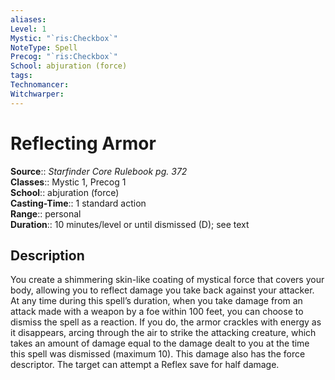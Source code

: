 ```yaml
---
aliases: 
Level: 1
Mystic: "`ris:Checkbox`"
NoteType: Spell
Precog: "`ris:Checkbox`"
School: abjuration (force)
tags: 
Technomancer: 
Witchwarper: 
---
```


# Reflecting Armor

**Source**:: _Starfinder Core Rulebook pg. 372_  
**Classes**:: Mystic 1, Precog 1  
**School**:: abjuration (force)  
**Casting-Time**:: 1 standard action  
**Range**:: personal  
**Duration**:: 10 minutes/level or until dismissed (D); see text  

## Description

You create a shimmering skin-like coating of mystical force that covers your body, allowing you to reflect damage you take back against your attacker. At any time during this spell’s duration, when you take damage from an attack made with a weapon by a foe within 100 feet, you can choose to dismiss the spell as a reaction. If you do, the armor crackles with energy as it disappears, arcing through the air to strike the attacking creature, which takes an amount of damage equal to the damage dealt to you at the time this spell was dismissed (maximum 10). This damage also has the force descriptor. The target can attempt a Reflex save for half damage.
